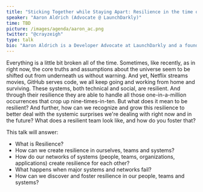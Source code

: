 ```yaml
---
title: "Sticking Together while Staying Apart: Resilience in the time of global pandemic"
speaker: "Aaron Aldrich (Advocate @ LaunchDarkly)"
time: TBD
picture: /images/agenda/aaron_ac.png
twitter: "@crayzeigh"
type: talk
bio: "Aaron Aldrich is a Developer Advocate at LaunchDarkly and a founding organizer of DevOpsDays Hartford and organizer of DevOpsDays NYC. He is passionate about the connection points of humans and technology and how we can consistently use one to help the other. Find him online @crayzeigh on twitter or crayzeigh.com"
---
```


Everything is a little bit broken all of the time. Sometimes, like recently, as in right now, the core truths and assumptions about the universe seem to be shifted out from underneath us without warning. And yet, Netflix streams movies, GitHub serves code, we all keep going and working from home and surviving. These systems, both technical and social, are resilient. And through their resilience they are able to handle all those one-in-a-million occurrences that crop up nine-times-in-ten. But what does it mean to be resilient? And further, how can we recognize and grow this resilience to better deal with the systemic surprises we're dealing with right now and in the future? What does a resilient team look like, and how do you foster that?

This talk will answer: 
- What is Resilience? 
- How can we create resilience in ourselves, teams and systems?
- How do our networks of systems (people, teams, organizations, applications) create resilience for each other? 
- What happens when major systems and networks fail? 
- How can we discover and foster resilience in our people, teams and systems?
